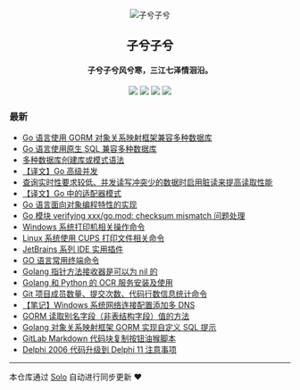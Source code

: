 <p align="center"><img alt="子兮子兮" src="https://zixizixi.cn/images/logo/logo@96.png"></p><h2 align="center">
子兮子兮
</h2>

<h4 align="center">子兮子兮风兮寒，三江七泽情洄沿。</h4>
<p align="center"><a title="子兮子兮" target="_blank" href="https://github.com/aaaabcde/solo-blog"><img src="https://img.shields.io/github/last-commit/aaaabcde/solo-blog.svg?style=flat-square&color=FF9900"></a>
<a title="GitHub repo size in bytes" target="_blank" href="https://github.com/aaaabcde/solo-blog"><img src="https://img.shields.io/github/repo-size/aaaabcde/solo-blog.svg?style=flat-square"></a>
<a title="Solo Version" target="_blank" href="https://github.com/88250/solo/releases"><img src="https://img.shields.io/badge/solo-4.4.0-f1e05a.svg?style=flat-square&color=blueviolet"></a>
<a title="Hits" target="_blank" href="https://github.com/88250/hits"><img src="https://hits.b3log.org/aaaabcde/solo-blog.svg"></a></p>

### 最新

* [Go 语言使用 GORM 对象关系映射框架兼容多种数据库](https://zixizixi.cn/go-gorm-for-compatibility-with-multiple-databases)
* [Go 语言使用原生 SQL 兼容多种数据库](https://zixizixi.cn/go-sql-for-compatibility-with-multiple-databases)
* [多种数据库创建库或模式语法](https://zixizixi.cn/multiple-creation-database-or-schema-syntax)
* [【译文】Go 高级并发](https://zixizixi.cn/advanced-go-concurrency)
* [查询实时性要求较低、并发读写冲突少的数据时启用脏读来提高读取性能](https://zixizixi.cn/enable-dirty-reads-in-database-query-sql)
* [【译文】Go 中的适配器模式](https://zixizixi.cn/the-adapter-pattern-in-go)
* [Go 语言面向对象编程特性的实现](https://zixizixi.cn/golang-oop)
* [Go 模块 verifying xxx/go.mod: checksum mismatch 问题处理](https://zixizixi.cn/go-modules-verifying-checksum-mismatch)
* [Windows 系统打印机相关操作命令](https://zixizixi.cn/windows-printer-printui-wmic-powershell)
* [Linux 系统使用 CUPS 打印文件相关命令](https://zixizixi.cn/linux-unix-cups-printers-shell-command)
* [JetBrains 系列 IDE 实用插件](https://zixizixi.cn/jetbrains-ide-plugins)
* [GO 语言常用终端命令](https://zixizixi.cn/go-command)
* [Golang 指针方法接收器是可以为 nil 的](https://zixizixi.cn/golang-methods-on-pointers-receiver-can-be-nil)
* [Golang 和 Python 的 OCR 服务安装及使用](https://zixizixi.cn/golang-python-ocr)
* [Git 项目成员数量、提交次数、代码行数信息统计命令](https://zixizixi.cn/git-code-user-commit-line-count-stats)
* [【笔记】Windows 系统网络连接配置添加多 DNS](https://zixizixi.cn/windows-tcp-ip-multiple-dns)
* [GORM 读取别名字段（非表结构字段）值的方法](https://zixizixi.cn/golang-gorm-reads-value-of-the-alias-field)
* [Golang 对象关系映射框架 GORM 实现自定义 SQL 提示](https://zixizixi.cn/golang-gorm-custom-table-hints)
* [GitLab Markdown 代码块复制按钮油猴脚本](https://zixizixi.cn/gitlab-markdown-code-copy-tampermonkey)
* [Delphi 2006 代码升级到 Delphi 11 注意事项](https://zixizixi.cn/articles/2021/10/21/1634794226331.html)



---

本仓库通过 [Solo](https://github.com/88250/solo) 自动进行同步更新 ❤️ 